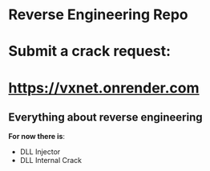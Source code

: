 # Reverse Engineering Repo

# Submit a crack request:
# https://vxnet.onrender.com

## Everything about reverse engineering

**For now there is**:

- DLL Injector
- DLL Internal Crack

